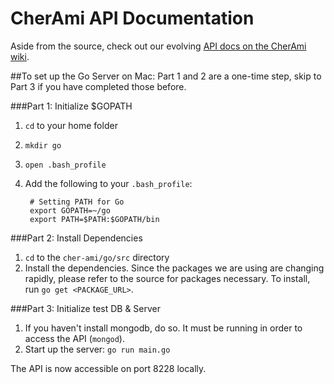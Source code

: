 # CherAmi API Documentation

Aside from the source, check out our evolving [API docs on the CherAmi wiki](https://github.com/rtoal/cher-ami/wiki/API-Documentation).

##To set up the Go Server on Mac:
Part 1 and 2 are a one-time step, skip to Part 3 if you have completed those before.

###Part 1: Initialize $GOPATH

1. `cd` to your home folder
2. `mkdir go`
3. `open .bash_profile`
4. Add the following to your `.bash_profile`:

        # Setting PATH for Go  
        export GOPATH=~/go
        export PATH=$PATH:$GOPATH/bin

###Part 2: Install Dependencies
1. `cd` to the `cher-ami/go/src` directory
2. Install the dependencies. Since the packages we are using are changing rapidly, please refer to the source for packages necessary. To install, run `go get <PACKAGE_URL>`.
   
###Part 3: Initialize test DB & Server
1. If you haven't install mongodb, do so. It must be running in order to access the API (`mongod`).
2. Start up the server:
    `go run main.go`

The API is now accessible on port 8228 locally.

